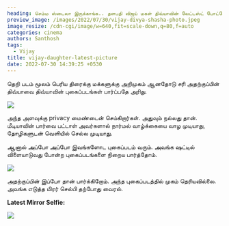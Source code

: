 ```yaml
---
heading: செம்ம ஸ்டைலா இருக்காங்க.. தளபதி விஜய் மகள் திவ்யாவின் லேட்டஸ்ட் போட்டோ வைரல்.
preview_image: /images/2022/07/30/vijay-divya-shasha-photo.jpeg
image_resize: /cdn-cgi/image/w=640,fit=scale-down,q=80,f=auto
categories: cinema
authors: Santhosh
tags:
  - Vijay
title: vijay-daughter-latest-picture
date: 2022-07-30 14:39:25 +0530
---
```

தெறி படம் மூலம் பெரிய திரைக்கு மக்களுக்கு அறிமுகம் ஆனதோடு சரி அதற்குப்பின் திவ்யாவை திவ்யாவின் புகைப்படங்கள் பார்ப்பதே அரிது.

![](/images/2022/07/30/divya-saasha-latest-1.jpeg)

அந்த அளவுக்கு privacy மைண்டைன் செய்கிறார்கள். அதுவும் நல்லது தான். மீடியாவின் பார்வை பட்டாள் அவர்களால் நார்மல் வாழ்க்கையை வாழ முடியாது, தோழிகளுடன் வெளியில் செல்ல முடியாது. 

ஆனால் அப்போ அப்போ இவங்களோட புகைப்படம் வரும். அவங்க ஷட்டில் விளையாடுவது போன்ற புகைப்படங்களை நிறைய பார்த்தோம்.

![](/images/2022/07/30/divya-saasha-latest-2.jpeg)

அதற்குப்பின் இப்போ தான் பார்க்கிறோம். அந்த புகைப்படத்தில் முகம் தெரியவில்லை. அவங்க எடுத்த மிரர் செல்பி தற்போது வைரல்.

**Latest Mirror Selfie:**

![](/images/2022/07/30/vijay-divya-saasha.jpeg)